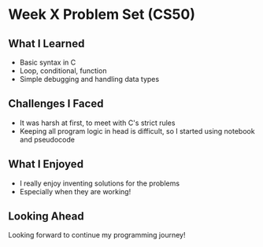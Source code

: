 # Week X Problem Set (CS50)

## What I Learned
- Basic syntax in C
- Loop, conditional, function
- Simple debugging and handling data types

## Challenges I Faced
- It was harsh at first, to meet with C's strict rules
- Keeping all program logic in head is difficult, so I started using notebook and pseudocode

## What I Enjoyed
- I really enjoy inventing solutions for the problems
- Especially when they are working!

## Looking Ahead
Looking forward to continue my programming journey!

